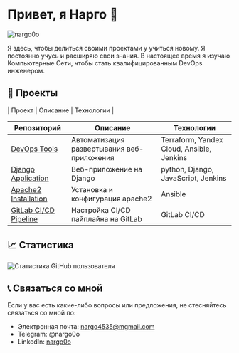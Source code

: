 <!-- ### Hi there 👋 -->

<!--
**nargo0o/nargo0o** is a ✨ _special_ ✨ repository because its `README.md` (this file) appears on your GitHub profile.

Here are some ideas to get you started:

- 🔭 I’m currently working on ...
- 🌱 I’m currently learning ...
- 👯 I’m looking to collaborate on ...
- 🤔 I’m looking for help with ...
- 💬 Ask me about ...
- 📫 How to reach me: ...
- 😄 Pronouns: ...
- ⚡ Fun fact: ...
-->

# Привет, я Нарго 👋
![nargo0o](https://i.imgur.com/nxpPcHm.png)

Я здесь, чтобы делиться своими проектами у учиться новому. Я постоянно учусь и расширяю свои знания. В настоящее время я изучаю Компьютерные Сети, чтобы стать квалифицированным DevOps инженером.

## 🚀 Проекты

| Проект | Описание | Технологии |

| Репозиторий | Описание | Технологии |
|-------------|----------| ---------- |
| [DevOps Tools](https://github.com/nargo0o/devops_tools) | Автоматизация развертывания веб-приложения | Terraform, Yandex Cloud, Ansible, Jenkins |
| [Django Application](https://github.com/nargo0o/devops_project) | Веб-приложение на Django | python, Django, JavaScript, Jenkins |
| [Apache2 Installation](https://github.com/nargo0o/ansible) | Установка и конфигурация apache2 | Ansible |
| [GitLab CI/CD Pipeline](https://github.com/nargo0o/gitlab-ci-cd-pipeline) | Настройка CI/CD пайплайна на GitLab | GitLab CI/CD |


 ## 📈 Статистика
 
 
![Статистика GitHub пользователя](https://github-readme-stats.vercel.app/api?username=nargo0o&show_icons=true&theme=dracula)
  

## 📞 Связаться со мной

Если у вас есть какие-либо вопросы или предложения, не стесняйтесь связаться со мной по:

- Электронная почта: nargo4535@mgmail.com
- Telegram: @nargo0o
- LinkedIn: [nargo0o](https://www.linkedin.com/in/nargo0o/)





<!-- # Привет, я nargo0o 👋

![nargo0o](https://i.imgur.com/nxpPcHm.png)

Я студент и люблю программирование. Здесь я делюсь своими проектами на GitHub.

## 🚀 Мои проекты

| Проект | Описание | Технологии |
| --- | --- | --- |
| [Simple Chat](https://github.com/nargo0o/simple-chat) | Простой чат на React и Socket.IO | React, Socket.IO |
| [SWEVC](https://github.com/nargo0o/SWEVC) | Система управления электромобилем на основе Raspberry Pi | Python, Flask, Raspberry Pi |
| [GitLab CI/CD Pipeline](https://github.com/nargo0o/gitlab-ci-cd-pipeline) | Настройка CI/CD пайплайна на GitLab | GitLab CI/CD |
| [FilmReview](https://github.com/nargo0o/filmreview) | Веб-приложение для обзоров фильмов | React, Node.js, MongoDB |

## 📊 Моя статистика на GitHub

![nargo0o's GitHub stats](https://github-readme-stats.vercel.app/api?username=nargo0o&show_icons=true&theme=tokyonight)

## 💬 О себе

Я увлекаюсь программированием с начальной школы. Сейчас я студент и изучаю компьютерные науки. В свободное время я также увлекаюсь чтением книг, игрой на гитаре и походами в горы.

## 📞 Связаться со мной

- Электронная почта: nargo0o@gmail.com
- Telegram: @nargo0o
- LinkedIn: [nargo0o](https://www.linkedin.com/in/nargo0o/) -->

